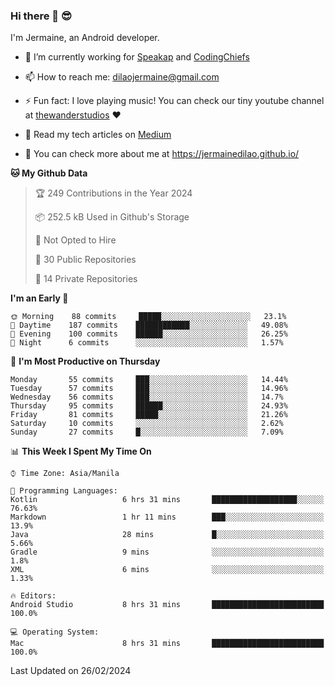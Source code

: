 ### Hi there 👋 😎
I'm Jermaine, an Android developer.

- 🔭 I’m currently working for [Speakap](https://www.speakap.com/) and [CodingChiefs](https://codingchiefs.com/en/)

- 📫 How to reach me: dilaojermaine@gmail.com

- ⚡ Fun fact: I love playing music! You can check our tiny youtube channel at [thewanderstudios](https://www.youtube.com/thewanderstudios) ♥️

- 📖 Read my tech articles on [Medium](https://jermainedilao.medium.com/)

- 👀 You can check more about me at https://jermainedilao.github.io/

<!--
**jermainedilao/jermainedilao** is a ✨ _special_ ✨ repository because its `README.md` (this file) appears on your GitHub profile.

Here are some ideas to get you started:

- 🔭 I’m currently working on ...
- 🌱 I’m currently learning ...
- 👯 I’m looking to collaborate on ...
- 🤔 I’m looking for help with ...
- 💬 Ask me about ...
- 📫 How to reach me: ...
- 😄 Pronouns: ...
- ⚡ Fun fact: ...
-->

<!--START_SECTION:waka-->
**🐱 My Github Data** 

> 🏆 249 Contributions in the Year 2024
 > 
> 📦 252.5 kB Used in Github's Storage 
 > 
> 🚫 Not Opted to Hire
 > 
> 📜 30 Public Repositories 
 > 
> 🔑 14 Private Repositories  
 > 
**I'm an Early 🐤** 

```text
🌞 Morning    88 commits     █████░░░░░░░░░░░░░░░░░░░░   23.1% 
🌆 Daytime    187 commits    ████████████░░░░░░░░░░░░░   49.08% 
🌃 Evening    100 commits    ██████░░░░░░░░░░░░░░░░░░░   26.25% 
🌙 Night      6 commits      ░░░░░░░░░░░░░░░░░░░░░░░░░   1.57%

```
📅 **I'm Most Productive on Thursday** 

```text
Monday       55 commits     ███░░░░░░░░░░░░░░░░░░░░░░   14.44% 
Tuesday      57 commits     ███░░░░░░░░░░░░░░░░░░░░░░   14.96% 
Wednesday    56 commits     ███░░░░░░░░░░░░░░░░░░░░░░   14.7% 
Thursday     95 commits     ██████░░░░░░░░░░░░░░░░░░░   24.93% 
Friday       81 commits     █████░░░░░░░░░░░░░░░░░░░░   21.26% 
Saturday     10 commits     ░░░░░░░░░░░░░░░░░░░░░░░░░   2.62% 
Sunday       27 commits     █░░░░░░░░░░░░░░░░░░░░░░░░   7.09%

```


📊 **This Week I Spent My Time On** 

```text
⌚︎ Time Zone: Asia/Manila

💬 Programming Languages: 
Kotlin                   6 hrs 31 mins       ███████████████████░░░░░░   76.63% 
Markdown                 1 hr 11 mins        ███░░░░░░░░░░░░░░░░░░░░░░   13.9% 
Java                     28 mins             █░░░░░░░░░░░░░░░░░░░░░░░░   5.66% 
Gradle                   9 mins              ░░░░░░░░░░░░░░░░░░░░░░░░░   1.8% 
XML                      6 mins              ░░░░░░░░░░░░░░░░░░░░░░░░░   1.33%

🔥 Editors: 
Android Studio           8 hrs 31 mins       █████████████████████████   100.0%

💻 Operating System: 
Mac                      8 hrs 31 mins       █████████████████████████   100.0%

```


 Last Updated on 26/02/2024
<!--END_SECTION:waka-->

